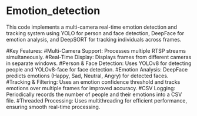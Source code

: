 # Emotion_detection
This code implements a multi-camera real-time emotion detection and tracking system using YOLO for person and face detection, DeepFace for emotion analysis, and DeepSORT for tracking individuals across frames.

#Key Features:
#Multi-Camera Support: Processes multiple RTSP streams simultaneously.
#Real-Time Display: Displays frames from different cameras in separate windows.
#Person & Face Detection: Uses YOLOv8 for detecting people and YOLOv8-face for face detection.
#Emotion Analysis: DeepFace predicts emotions (Happy, Sad, Neutral, Angry) for detected faces.
#Tracking & Filtering: Uses an emotion confidence threshold and tracks emotions over multiple frames for improved accuracy.
#CSV Logging: Periodically records the number of people and their emotions into a CSV file.
#Threaded Processing: Uses multithreading for efficient performance, ensuring smooth real-time processing.
